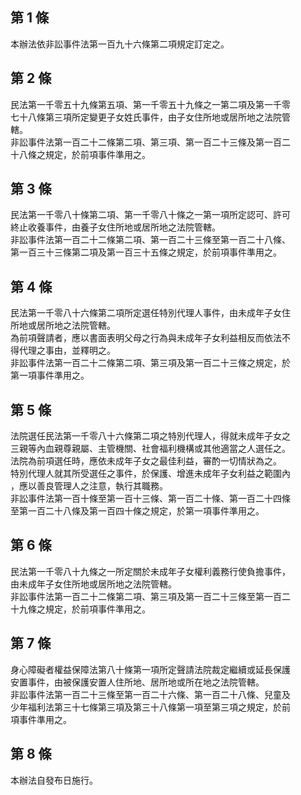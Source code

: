 第 1 條
-------
本辦法依非訟事件法第一百九十六條第二項規定訂定之。

第 2 條
-------
民法第一千零五十九條第五項、第一千零五十九條之一第二項及第一千零  
七十八條第三項所定變更子女姓氏事件，由子女住所地或居所地之法院管  
轄。  
非訟事件法第一百二十二條第二項、第三項、第一百二十三條及第一百二  
十八條之規定，於前項事件準用之。

第 3 條
-------
民法第一千零八十條第二項、第一千零八十條之一第一項所定認可、許可  
終止收養事件，由養子女住所地或居所地之法院管轄。  
非訟事件法第一百二十二條第二項、第一百二十三條至第一百二十八條、  
第一百三十三條第二項及第一百三十五條之規定，於前項事件準用之。

第 4 條
-------
民法第一千零八十六條第二項所定選任特別代理人事件，由未成年子女住  
所地或居所地之法院管轄。  
為前項聲請者，應以書面表明父母之行為與未成年子女利益相反而依法不  
得代理之事由，並釋明之。  
非訟事件法第一百二十二條第二項、第三項及第一百二十三條之規定，於  
第一項事件準用之。

第 5 條
-------
法院選任民法第一千零八十六條第二項之特別代理人，得就未成年子女之  
三親等內血親尊親屬、主管機關、社會福利機構或其他適當之人選任之。  
法院為前項選任時，應依未成年子女之最佳利益，審酌一切情狀為之。  
特別代理人就其所受選任之事件，於保護、增進未成年子女利益之範圍內  
，應以善良管理人之注意，執行其職務。  
非訟事件法第一百十條至第一百十三條、第一百二十條、第一百二十四條  
至第一百二十八條及第一百四十條之規定，於第一項事件準用之。

第 6 條
-------
民法第一千零八十九條之一所定關於未成年子女權利義務行使負擔事件，  
由未成年子女住所地或居所地之法院管轄。  
非訟事件法第一百二十二條第二項、第三項及第一百二十三條至第一百二  
十九條之規定，於前項事件準用之。

第 7 條
-------
身心障礙者權益保障法第八十條第一項所定聲請法院裁定繼續或延長保護  
安置事件，由被保護安置人住所地、居所地或所在地之法院管轄。  
非訟事件法第一百二十三條至第一百二十六條、第一百二十八條、兒童及  
少年福利法第三十七條第三項及第三十八條第一項至第三項之規定，於前  
項事件準用之。

第 8 條
-------
本辦法自發布日施行。

